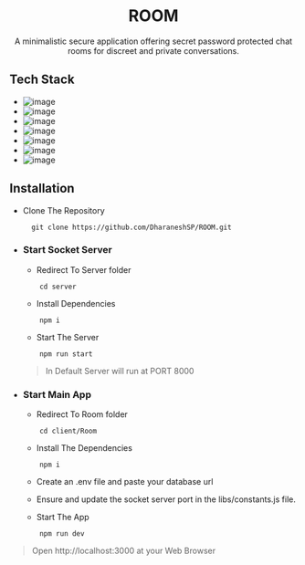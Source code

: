 
<div align="center">
    <h1>
      ROOM
    </h1>
</div>

<div align="center">
  A minimalistic secure application offering secret password protected chat rooms for discreet and private conversations.
</div>

<div></div>

## Tech Stack

- ![image](https://img.shields.io/badge/Next.js-000000.svg?style=for-the-badge&logo=nextdotjs&logoColor=white)
- ![image](https://img.shields.io/badge/Supabase-4169E1.svg?style=for-the-badge&logo=Supabase&logoColor=white)
- ![image](https://img.shields.io/badge/NextAuth-000000.svg?style=for-the-badge&logo=nextdotjs&logoColor=white)
- ![image](https://img.shields.io/badge/Socket.io-C70D2C.svg?style=for-the-badge&logo=socketdotio&logoColor=white)
- ![image](https://img.shields.io/badge/Prisma-2D3748.svg?style=for-the-badge&logo=Prisma&logoColor=white)
- ![image](https://img.shields.io/badge/Tailwind%20CSS-06B6D4.svg?style=for-the-badge&logo=Tailwind-CSS&logoColor=white)
-  ![image](https://img.shields.io/badge/zustand-071D49.svg?style=for-the-badge&logo=React&logoColor=white)
## Installation

- Clone The Repository
  ```
    git clone https://github.com/DharaneshSP/ROOM.git
  ```

- ### Start Socket Server 

    - Redirect To Server folder
      
    ```
        cd server
    ```
    - Install Dependencies
      
    ```
        npm i
    ```
    - Start The Server
      
    ```
        npm run start
    ```
    > In Default Server will run at PORT 8000


- ### Start Main App

    - Redirect To Room folder

    ```
        cd client/Room
    ```

    - Install The Dependencies

    ```
        npm i
    ```
    - Create an .env file and paste your database url
 
    - Ensure and update the socket server port in the libs/constants.js file.

    - Start The App
      
    ```
        npm run dev
    ```

> Open http://localhost:3000  at your Web Browser    

